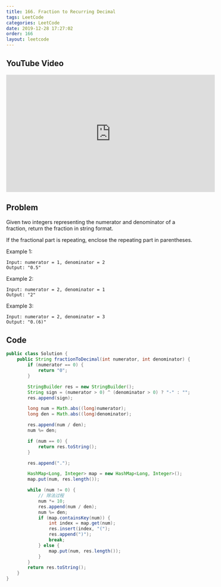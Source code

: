 ```yaml
---
title: 166. Fraction to Recurring Decimal
tags: LeetCode
categories: LeetCode
date: 2019-12-28 17:27:02
order: 166
layout: leetcode
---
```


## YouTube Video

<iframe width="560" height="315" src="https://www.youtube.com/embed/B3kA9deZQoA" frameborder="0" allow="accelerometer; autoplay; encrypted-media; gyroscope; picture-in-picture" allowfullscreen></iframe>

## Problem

Given two integers representing the numerator and denominator of a fraction, return the fraction in string format.

If the fractional part is repeating, enclose the repeating part in parentheses.

Example 1:

```
Input: numerator = 1, denominator = 2
Output: "0.5"
```

Example 2:

```
Input: numerator = 2, denominator = 1
Output: "2"
```

Example 3:

```
Input: numerator = 2, denominator = 3
Output: "0.(6)"
```

## Code

```java
public class Solution {
    public String fractionToDecimal(int numerator, int denominator) {
        if (numerator == 0) {
            return "0";
        }

        StringBuilder res = new StringBuilder();
        String sign = (numerator > 0) ^ (denominator > 0) ? "-" : "";
        res.append(sign);

        long num = Math.abs((long)numerator);
        long den = Math.abs((long)denominator);

        res.append(num / den);
        num %= den;

        if (num == 0) {
            return res.toString();
        }

        res.append(".");

        HashMap<Long, Integer> map = new HashMap<Long, Integer>();
        map.put(num, res.length());

        while (num != 0) {
            // 除法过程
            num *= 10;
            res.append(num / den);
            num %= den;
            if (map.containsKey(num)) {
                int index = map.get(num);
                res.insert(index, "(");
                res.append(")");
                break;
            } else {
                map.put(num, res.length());
            }
        }
        return res.toString();
    }
}
```
